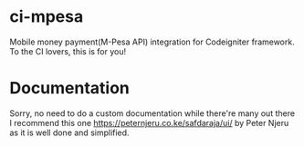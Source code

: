 # ci-mpesa
Mobile money payment(M-Pesa API) integration for Codeigniter framework. To the CI lovers, this is for you!

# Documentation
Sorry, no need to do a custom documentation while there're many out there
I recommend this one https://peternjeru.co.ke/safdaraja/ui/ by Peter Njeru as it is well done and simplified.
